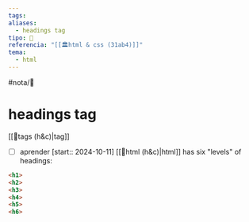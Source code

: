 ```yaml
---
tags: 
aliases:
  - headings tag
tipo: 📑
referencia: "[[🏛️html & css (31ab4)]]"
tema:
  - html
---
```


#nota/📑

# headings tag

[[📑tags (h&c)|tag]]



- [ ] aprender  [start:: 2024-10-11]
[[📑html (h&c)|html]] has six "levels" of
headings:

```html
<h1>
<h2>
<h3>
<h4>
<h5>
<h6>
```
